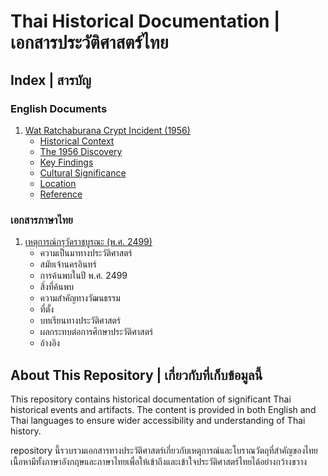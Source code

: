 # Thai Historical Documentation | เอกสารประวัติศาสตร์ไทย

## Index | สารบัญ

### English Documents
1. [Wat Ratchaburana Crypt Incident (1956)](#wat-ratchaburana-crypt-incident-1956)
   - [Historical Context](#historical-context)
   - [The 1956 Discovery](#the-1956-discovery)
   - [Key Findings](#key-findings)
   - [Cultural Significance](#cultural-significance)
   - [Location](#location)
   - [Reference](#reference)

### เอกสารภาษาไทย
1. [เหตุการณ์กรุวัดราชบูรณะ (พ.ศ. 2499)](wat-ratchaburana-incident.md)
   - ความเป็นมาทางประวัติศาสตร์
   - สมัยเจ้านครอินทร์
   - การค้นพบในปี พ.ศ. 2499
   - สิ่งที่ค้นพบ
   - ความสำคัญทางวัฒนธรรม
   - ที่ตั้ง
   - บทเรียนทางประวัติศาสตร์
   - ผลกระทบต่อการศึกษาประวัติศาสตร์
   - อ้างอิง

## About This Repository | เกี่ยวกับที่เก็บข้อมูลนี้

This repository contains historical documentation of significant Thai historical events and artifacts. The content is provided in both English and Thai languages to ensure wider accessibility and understanding of Thai history.

repository นี้รวบรวมเอกสารทางประวัติศาสตร์เกี่ยวกับเหตุการณ์และโบราณวัตถุที่สำคัญของไทย เนื้อหามีทั้งภาษาอังกฤษและภาษาไทยเพื่อให้เข้าถึงและเข้าใจประวัติศาสตร์ไทยได้อย่างกว้างขวาง